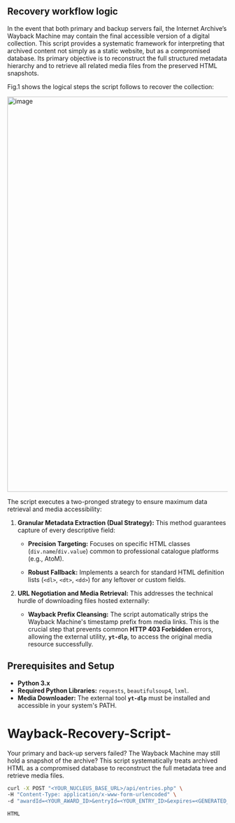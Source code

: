 ## Recovery workflow logic

In the event that both primary and backup servers fail, the Internet Archive’s Wayback Machine may contain the final accessible version of a digital collection. This script provides a systematic framework for interpreting that archived content not simply as a static website, but as a compromised database. Its primary objective is to reconstruct the full structured metadata hierarchy and to retrieve all related media files from the preserved HTML snapshots.

Fig.1 shows the logical steps the script follows to recover the collection:

<img width="809" height="902" alt="image" src="https://github.com/user-attachments/assets/99f349c9-1c6b-412b-9bcb-fe2ce76ce212" />

The script executes a two-pronged strategy to ensure maximum data retrieval and media accessibility:

1.  **Granular Metadata Extraction (Dual Strategy):** This method guarantees capture of every descriptive field:

    * **Precision Targeting:** Focuses on specific HTML classes (`div.name`/`div.value`) common to professional catalogue platforms (e.g., AtoM).
    
    * **Robust Fallback:** Implements a search for standard HTML definition lists (`<dl>`, `<dt>`, `<dd>`) for any leftover or custom fields.
    
2.  **URL Negotiation and Media Retrieval:** This addresses the technical hurdle of downloading files hosted externally:

    * **Wayback Prefix Cleansing:** The script automatically strips the Wayback Machine's timestamp prefix from media links. This is the crucial step that prevents common **HTTP 403 Forbidden** errors, allowing the external utility, **`yt-dlp`**, to access the original media resource successfully.


## Prerequisites and Setup

* **Python 3.x**
* **Required Python Libraries:** `requests`, `beautifulsoup4`, `lxml`.
* **Media Downloader:** The external tool **`yt-dlp`** must be installed and accessible in your system's PATH.




# Wayback-Recovery-Script-
Your primary and back-up servers failed? The Wayback Machine may still hold a snapshot of the archive? This script systematically treats archived HTML as a compromised database to reconstruct the full metadata tree and retrieve media files.

```bash
curl -X POST "<YOUR_NUCLEUS_BASE_URL>/api/entries.php" \
-H "Content-Type: application/x-www-form-urlencoded" \
-d "awardId=<YOUR_AWARD_ID>&entryId=<YOUR_ENTRY_ID>&expires=<GENERATED_EXPIRES_TIMESTAMP>&keyId=<YOUR_API_KEY_ID>&signature=<GENERATED_SIGNATURE>"
```

`HTML`


